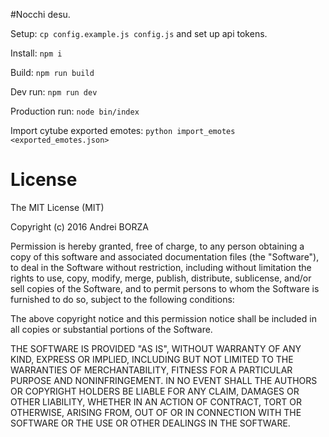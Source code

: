 #Nocchi desu.

Setup: `cp config.example.js config.js` and set up api tokens.

Install: `npm i`

Build: `npm run build`

Dev run: `npm run dev`

Production run: `node bin/index`

Import cytube exported emotes: `python import_emotes <exported_emotes.json>`

# License
The MIT License (MIT)

Copyright (c) 2016 Andrei BORZA 

Permission is hereby granted, free of charge, to any person obtaining a copy
of this software and associated documentation files (the "Software"), to deal
in the Software without restriction, including without limitation the rights
to use, copy, modify, merge, publish, distribute, sublicense, and/or sell
copies of the Software, and to permit persons to whom the Software is
furnished to do so, subject to the following conditions:

The above copyright notice and this permission notice shall be included in
all copies or substantial portions of the Software.

THE SOFTWARE IS PROVIDED "AS IS", WITHOUT WARRANTY OF ANY KIND, EXPRESS OR
IMPLIED, INCLUDING BUT NOT LIMITED TO THE WARRANTIES OF MERCHANTABILITY,
FITNESS FOR A PARTICULAR PURPOSE AND NONINFRINGEMENT. IN NO EVENT SHALL THE
AUTHORS OR COPYRIGHT HOLDERS BE LIABLE FOR ANY CLAIM, DAMAGES OR OTHER
LIABILITY, WHETHER IN AN ACTION OF CONTRACT, TORT OR OTHERWISE, ARISING FROM,
OUT OF OR IN CONNECTION WITH THE SOFTWARE OR THE USE OR OTHER DEALINGS IN
THE SOFTWARE.
